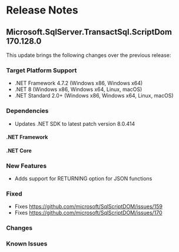 # Release Notes

## Microsoft.SqlServer.TransactSql.ScriptDom 170.128.0
This update brings the following changes over the previous release:

### Target Platform Support

* .NET Framework 4.7.2 (Windows x86, Windows x64)
* .NET 8 (Windows x86, Windows x64, Linux, macOS)
* .NET Standard 2.0+ (Windows x86, Windows x64, Linux, macOS)

### Dependencies
* Updates .NET SDK to latest patch version 8.0.414

#### .NET Framework
#### .NET Core

### New Features
* Adds support for RETURNING option for JSON functions

### Fixed
* Fixes https://github.com/microsoft/SqlScriptDOM/issues/159
* Fixes https://github.com/microsoft/SqlScriptDOM/issues/170
### Changes

### Known Issues
